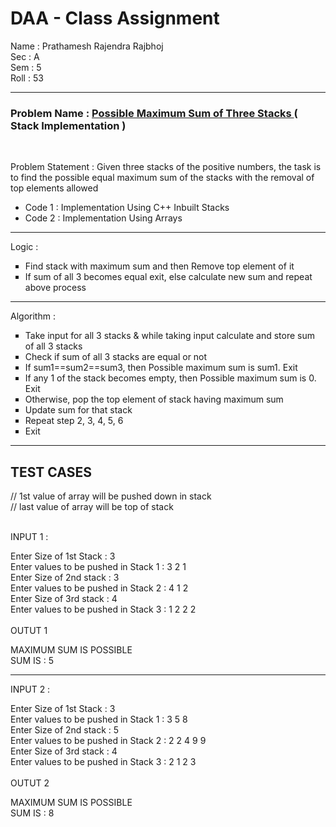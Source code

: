 <h1> DAA - Class Assignment </h1>

Name : Prathamesh Rajendra Rajbhoj <br>
Sec  : A <br>
Sem  : 5 <br>
Roll : 53 <br>
<hr>

<h3> Problem Name : <u> Possible Maximum Sum of Three Stacks </u> ( Stack Implementation ) </h3>

<br>

Problem Statement : Given three stacks of the positive numbers, the task is to find the possible equal maximum sum of the stacks with the removal of top elements allowed

<ul>
<li>Code 1 : Implementation Using C++ Inbuilt Stacks </li>
<li>Code 2 : Implementation Using Arrays </li>
</ul>

<hr>

Logic :

<ul style="list-style-type:square;">
  <li>Find stack with maximum sum and then Remove top element of it</li>
  <li>If sum of all 3 becomes equal exit, else calculate new sum and repeat above process</li>
</ul>

<hr>

Algorithm :

<ol style="list-style-type:square;">
  <li> Take input for all 3 stacks & while taking input calculate and store sum of all 3 stacks</li>
  <li> Check if sum of all 3 stacks are equal or not</li>
  <li> If sum1==sum2==sum3, then Possible maximum sum is sum1. Exit</li>
  <li> If any 1 of the stack becomes empty, then Possible maximum sum is 0. Exit</li>
  <li> Otherwise, pop the top element of stack having maximum sum</li>
  <li> Update sum for that stack</li>
  <li> Repeat step 2, 3, 4, 5, 6</li> 
  <li> Exit</li>
</ol>

<hr>

<h2> TEST CASES </h2>

// 1st value of array will be pushed down in stack <br>
// last value of array will be top of stack <br><br>

INPUT 1 : 

Enter Size of 1st Stack : 3 <br>
Enter values to be pushed in Stack 1 : 3 2 1 <br>
Enter Size of 2nd stack : 3<br>
Enter values to be pushed in Stack 2 : 4 1 2<br>
Enter Size of 3rd stack : 4<br>
Enter values to be pushed in Stack 3 : 1 2 2 2<br>
<br>
OUTUT 1<br>

MAXIMUM SUM IS POSSIBLE<br>
SUM IS : 5<br>

<hr>


INPUT 2 : 

Enter Size of 1st Stack : 3 <br>
Enter values to be pushed in Stack 1 : 3 5 8 <br>
Enter Size of 2nd stack : 5<br>
Enter values to be pushed in Stack 2 : 2 2 4 9 9<br>
Enter Size of 3rd stack : 4<br>
Enter values to be pushed in Stack 3 : 2 1 2 3<br>
<br>
OUTUT 2<br>

MAXIMUM SUM IS POSSIBLE<br>
SUM IS : 8<br>
